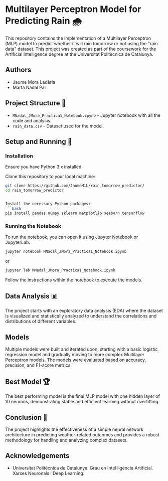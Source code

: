 
# Multilayer Perceptron Model for Predicting Rain 🌧️

This repository contains the implementation of a Multilayer Perceptron (MLP) model to predict whether it will rain tomorrow or not using the "rain data" dataset. This project was created as part of the coursework for the Artificial Intelligence degree at the Universitat Politècnica de Catalunya.

## Authors
- Jaume Mora Ladària
- Marta Nadal Par

## Project Structure 📂
- `MNadal_JMora_Practica1_Notebook.ipynb` - Jupyter notebook with all the code and analysis.
- `rain_data.csv` - Dataset used for the model.

## Setup and Running 🚀

### Installation
Ensure you have Python 3.x installed.

Clone this repository to your local machine:
```bash
git clone https://github.com/JaumeMiL/rain_tomorrow_predictor/
cd rain_tomorrow_predictor


Install the necessary Python packages:
```bash
pip install pandas numpy sklearn matplotlib seaborn tensorflow
```

### Running the Notebook
To run the notebook, you can open it using Jupyter Notebook or JupyterLab:
```bash
jupyter notebook MNadal_JMora_Practica1_Notebook.ipynb
```
or
```bash
jupyter lab MNadal_JMora_Practica1_Notebook.ipynb
```

Follow the instructions within the notebook to execute the models.

## Data Analysis 📊
The project starts with an exploratory data analysis (EDA) where the dataset is visualized and statistically analyzed to understand the correlations and distributions of different variables.

## Models
Multiple models were built and iterated upon, starting with a basic logistic regression model and gradually moving to more complex Multilayer Perceptron models. The models were evaluated based on accuracy, precision, and F1-score metrics.

## Best Model 🏆
The best performing model is the final MLP model with one hidden layer of 10 neurons, demonstrating stable and efficient learning without overfitting.

## Conclusion 📝
The project highlights the effectiveness of a simple neural network architecture in predicting weather-related outcomes and provides a robust methodology for handling and analyzing complex datasets.

## Acknowledgements
- Universitat Politècnica de Catalunya. Grau en Intel·ligència Artificial. Xarxes Neuronals i Deep Learning.
